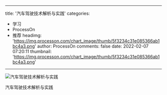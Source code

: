 
---
title: '汽车驾驶技术解析与实践'
categories: 
 - 学习
 - ProcessOn
 - 推荐
headimg: 'https://img.processon.com/chart_image/thumb/5f3234c31e085366ab1bc4a3.png'
author: ProcessOn
comments: false
date: 2022-02-07 07:20:11
thumbnail: 'https://img.processon.com/chart_image/thumb/5f3234c31e085366ab1bc4a3.png'
---

<div>   
<img class="thumb" alt="汽车驾驶技术解析与实践" src="https://img.processon.com/chart_image/thumb/5f3234c31e085366ab1bc4a3.png" referrerpolicy="no-referrer">
<p>汽车驾驶技术解析与实践</p>  
</div>
            